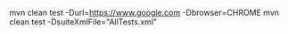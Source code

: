 mvn clean test -Durl=https://www.google.com -Dbrowser=CHROME
mvn clean test -DsuiteXmlFile="AllTests.xml"